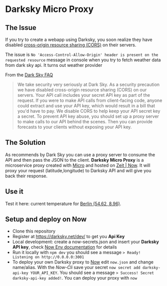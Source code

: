 # Darksky Micro Proxy

## The Issue

If you try to create a webapp using Darksky, you soon realize they have disabled [cross-origin resource sharing (CORS)](https://developer.mozilla.org/en-US/docs/Web/HTTP/Access_control_CORS)
on their servers.

The issue is `No 'Access-Control-Allow-Origin' header is present on the requested resource` message in console when you try to fetch weather data from 
dark sky api. It turns out weather provider 

From the [Dark Sky FAQ](https://darksky.net/dev/docs/faq#cross-origin)
> We take security very seriously at Dark Sky. As a security precaution we have disabled cross-origin resource sharing (CORS) on our servers.
> Your API call includes your secret API key as part of the request. If you were to make API calls from client-facing code, anyone could extract and use your API key, which would result in a bill that you'd have to pay. We disable CORS to help keep your API secret key a secret.
> To prevent API key abuse, you should set up a proxy server to make calls to our API behind the scenes. 
> Then you can provide forecasts to your clients without exposing your API key.


## The Solution

As recommends by Dark Sky you can use a proxy server to consume the API and then pass the JSON to the client. **Darksky Micro Proxy** is a microservice proxy created with [Micro](https://github.com/zeit/micro) and hosted on [Zeit | Now](https://zeit.co/now). It will proxy your request (latitude,longitude) to Darksky API and will give you back their response.


## Use it

Test it here: current temperature for [Berlin (54.62, 8.96)](https://dci-fbw12-darksky.now.sh/?54.62,8.96).


## Setup and deploy on Now

- Clone this repository
- Register at https://darksky.net/dev/ to get you **Api Key**
- Local development: create a now-secrets.json and insert your **Darksky API key**, check [Now Env documentation](https://github.com/zeit/now-env) for details
- Run it locally with `npm dev` you should see a message `> Ready! Listening on http://0.0.0.0:3001`
- To deploy your own Darksky proxy to [Now](https://zeit.co/now) edit `now.json` and change name/alias. With the *Now-Cli* save your secret `now secret add darksky-api-key YOUR_API_KEY`.
You should see a message `> Success! Secret darksky-api-key added!`. You can deploy your proxy with `now`

